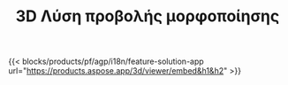 ﻿---
title: 3D Λύση προβολής μορφοποίησης 
weight: 7730
url: /el/viewer
limit: 
description: Προβολή 3D αρχείων από οποιαδήποτε συσκευή
---
{{< blocks/products/pf/agp/i18n/feature-solution-app url="https://products.aspose.app/3d/viewer/embed&h1&h2" >}} 
